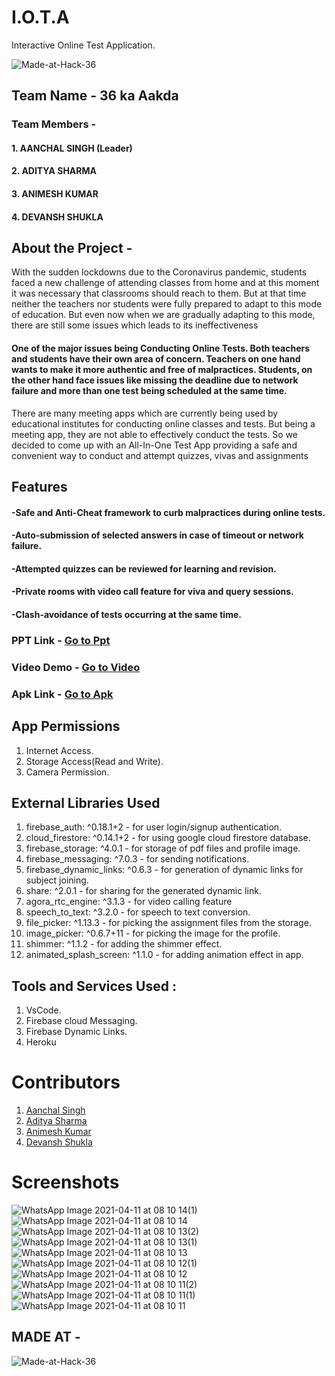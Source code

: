 # I.O.T.A
Interactive Online Test Application.

![Made-at-Hack-36](https://user-images.githubusercontent.com/47004131/114283344-e8eb2b80-9a66-11eb-944d-7f1e808fe010.png)

## Team Name - 36 ka Aakda
### Team Members - 
#### 1. AANCHAL SINGH (Leader)
#### 2. ADITYA SHARMA
#### 3. ANIMESH KUMAR
#### 4. DEVANSH SHUKLA 
 ## About the Project - 

With the sudden lockdowns due to the Coronavirus pandemic, students faced a new challenge of attending classes from home and at this moment it was necessary that classrooms should reach to them.
But at that time neither the teachers nor students were fully prepared to adapt to this mode of education. But even now when we are gradually adapting to this mode, there are still some issues which leads to its ineffectiveness
#### One of the major issues being Conducting Online Tests. Both teachers and students have their own area of concern. Teachers on one hand wants to make it more authentic and free of malpractices. Students, on the other hand face issues like missing the deadline due to network failure and more than one test being scheduled at the same time.

There are many meeting apps which are currently being used by educational institutes for conducting online classes and tests. But being a meeting app, they are not able to effectively conduct the tests.
So we decided to come up with an All-In-One Test App providing a safe and convenient way to conduct and attempt quizzes, vivas and assignments

 ## Features 
#### -Safe and Anti-Cheat framework to curb malpractices during online tests.
#### -Auto-submission of selected answers in case of timeout or network failure.
#### -Attempted quizzes can be reviewed for learning and revision.
#### -Private rooms with video call feature for viva and query sessions.
#### -Clash-avoidance of tests occurring at the same time. 
   
 ### PPT Link - <a href = "https://docs.google.com/presentation/d/1QrPoylPMnfH-Lm-eASyOCGBN2Vp-OFUacQq0muAwb1U/edit#slide=id.p"> Go to Ppt </a>
 ### Video Demo - <a href = "https://drive.google.com/file/d/1SjCy3selyuZ9opVu8d0XV3-6VcZcOeht/view?usp=sharing"> Go to Video </a>
 ### Apk Link - <a href = "https://drive.google.com/drive/folders/1eRQq5T5dcrGA8Fv4VDjmRZAurKRETM2b?usp=sharing"> Go to Apk </a> 
 
## App Permissions 
1. Internet Access.
2. Storage Access(Read and Write).
3. Camera Permission.

## External Libraries Used
1. firebase_auth: ^0.18.1+2 - for user login/signup authentication.
2. cloud_firestore: ^0.14.1+2 - for using google cloud firestore database.
3. firebase_storage: ^4.0.1 - for storage of pdf files and profile image.
4. firebase_messaging: ^7.0.3 - for sending notifications.
5. firebase_dynamic_links: ^0.6.3 - for generation of dynamic links for subject joining.
6. share: ^2.0.1 - for sharing for the generated dynamic link.
7. agora_rtc_engine: ^3.1.3 - for video calling feature
8. speech_to_text: ^3.2.0 - for speech to text conversion.
9. file_picker: ^1.13.3 - for picking the assignment files from the storage.
10. image_picker: ^0.6.7+11 - for picking the image for the profile.
11. shimmer: ^1.1.2 - for adding the shimmer effect.
12. animated_splash_screen: ^1.1.0 - for adding animation effect in app.
 
## Tools and Services Used :
1. VsCode.
2. Firebase cloud Messaging.
3. Firebase Dynamic Links.
4. Heroku

# Contributors 
1. <a href= "https://github.com/aanchalsingh17"> Aanchal Singh </a>
2. <a href= "https://github.com/aditya2548"> Aditya Sharma </a>
3. <a href= "https://github.com/Animo-Rey"> Animesh Kumar </a>
4. <a href= "https://github.com/devanshjsr"> Devansh Shukla </a>

# Screenshots 
![WhatsApp Image 2021-04-11 at 08 10 14(1)](https://user-images.githubusercontent.com/47004131/114290520-e8ba5280-9a9d-11eb-8b3f-52ad4f8e0d40.jpeg)
![WhatsApp Image 2021-04-11 at 08 10 14](https://user-images.githubusercontent.com/47004131/114290522-ea841600-9a9d-11eb-9147-e0c7a0c6d0eb.jpeg)
![WhatsApp Image 2021-04-11 at 08 10 13(2)](https://user-images.githubusercontent.com/47004131/114290523-ebb54300-9a9d-11eb-97d8-32995ce8a240.jpeg)
![WhatsApp Image 2021-04-11 at 08 10 13(1)](https://user-images.githubusercontent.com/47004131/114290524-ece67000-9a9d-11eb-98fa-b3dfc3c54d6b.jpeg)
![WhatsApp Image 2021-04-11 at 08 10 13](https://user-images.githubusercontent.com/47004131/114290527-ed7f0680-9a9d-11eb-8c15-556b1db80eee.jpeg)
![WhatsApp Image 2021-04-11 at 08 10 12(1)](https://user-images.githubusercontent.com/47004131/114290529-eeb03380-9a9d-11eb-8662-99ebd554b7ee.jpeg)
![WhatsApp Image 2021-04-11 at 08 10 12](https://user-images.githubusercontent.com/47004131/114290530-efe16080-9a9d-11eb-91a8-bd193974a67f.jpeg)
![WhatsApp Image 2021-04-11 at 08 10 11(2)](https://user-images.githubusercontent.com/47004131/114290532-f079f700-9a9d-11eb-8f33-16449810fc5f.jpeg)
![WhatsApp Image 2021-04-11 at 08 10 11(1)](https://user-images.githubusercontent.com/47004131/114290533-f1ab2400-9a9d-11eb-9a0d-b1650054157d.jpeg)
![WhatsApp Image 2021-04-11 at 08 10 11](https://user-images.githubusercontent.com/47004131/114290535-f2dc5100-9a9d-11eb-96af-f8c3cb2f758d.jpeg)

## MADE AT - 

![Made-at-Hack-36](https://user-images.githubusercontent.com/47004131/114283344-e8eb2b80-9a66-11eb-944d-7f1e808fe010.png)

